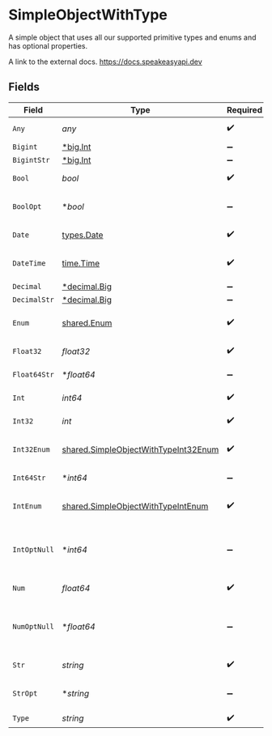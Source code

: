 # SimpleObjectWithType

A simple object that uses all our supported primitive types and enums and has optional properties.

A link to the external docs.
<https://docs.speakeasyapi.dev>


## Fields

| Field                                                                                               | Type                                                                                                | Required                                                                                            | Description                                                                                         | Example                                                                                             |
| --------------------------------------------------------------------------------------------------- | --------------------------------------------------------------------------------------------------- | --------------------------------------------------------------------------------------------------- | --------------------------------------------------------------------------------------------------- | --------------------------------------------------------------------------------------------------- |
| `Any`                                                                                               | *any*                                                                                               | :heavy_check_mark:                                                                                  | An any property.                                                                                    | any                                                                                                 |
| `Bigint`                                                                                            | [*big.Int](https://pkg.go.dev/math/big#Int)                                                         | :heavy_minus_sign:                                                                                  | N/A                                                                                                 | 8821239038968084                                                                                    |
| `BigintStr`                                                                                         | [*big.Int](https://pkg.go.dev/math/big#Int)                                                         | :heavy_minus_sign:                                                                                  | N/A                                                                                                 | 9223372036854775808                                                                                 |
| `Bool`                                                                                              | *bool*                                                                                              | :heavy_check_mark:                                                                                  | A boolean property.                                                                                 | true                                                                                                |
| `BoolOpt`                                                                                           | **bool*                                                                                             | :heavy_minus_sign:                                                                                  | An optional boolean property.                                                                       | true                                                                                                |
| `Date`                                                                                              | [types.Date](../../../types/date.md)                                                                | :heavy_check_mark:                                                                                  | A date property.                                                                                    | 2020-01-01                                                                                          |
| `DateTime`                                                                                          | [time.Time](https://pkg.go.dev/time#Time)                                                           | :heavy_check_mark:                                                                                  | A date-time property.                                                                               | 2020-01-01T00:00:00.001Z                                                                            |
| `Decimal`                                                                                           | [*decimal.Big](https://pkg.go.dev/github.com/ericlagergren/decimal#Big)                             | :heavy_minus_sign:                                                                                  | N/A                                                                                                 | 3.141592653589793                                                                                   |
| `DecimalStr`                                                                                        | [*decimal.Big](https://pkg.go.dev/github.com/ericlagergren/decimal#Big)                             | :heavy_minus_sign:                                                                                  | N/A                                                                                                 | 3.14159265358979344719667586                                                                        |
| `Enum`                                                                                              | [shared.Enum](../../../pkg/models/shared/enum.md)                                                   | :heavy_check_mark:                                                                                  | A string based enum                                                                                 | one                                                                                                 |
| `Float32`                                                                                           | *float32*                                                                                           | :heavy_check_mark:                                                                                  | A float32 property.                                                                                 | 1.1                                                                                                 |
| `Float64Str`                                                                                        | **float64*                                                                                          | :heavy_minus_sign:                                                                                  | A float64 string                                                                                    | 1.1                                                                                                 |
| `Int`                                                                                               | *int64*                                                                                             | :heavy_check_mark:                                                                                  | An integer property.                                                                                | 1                                                                                                   |
| `Int32`                                                                                             | *int*                                                                                               | :heavy_check_mark:                                                                                  | An int32 property.                                                                                  | 1                                                                                                   |
| `Int32Enum`                                                                                         | [shared.SimpleObjectWithTypeInt32Enum](../../../pkg/models/shared/simpleobjectwithtypeint32enum.md) | :heavy_check_mark:                                                                                  | An int32 enum property.                                                                             | 55                                                                                                  |
| `Int64Str`                                                                                          | **int64*                                                                                            | :heavy_minus_sign:                                                                                  | An int64 string                                                                                     | 100                                                                                                 |
| `IntEnum`                                                                                           | [shared.SimpleObjectWithTypeIntEnum](../../../pkg/models/shared/simpleobjectwithtypeintenum.md)     | :heavy_check_mark:                                                                                  | An integer enum property.                                                                           | 2                                                                                                   |
| `IntOptNull`                                                                                        | **int64*                                                                                            | :heavy_minus_sign:                                                                                  | An optional integer property will be null for tests.                                                |                                                                                                     |
| `Num`                                                                                               | *float64*                                                                                           | :heavy_check_mark:                                                                                  | A number property.                                                                                  | 1.1                                                                                                 |
| `NumOptNull`                                                                                        | **float64*                                                                                          | :heavy_minus_sign:                                                                                  | An optional number property will be null for tests.                                                 |                                                                                                     |
| `Str`                                                                                               | *string*                                                                                            | :heavy_check_mark:                                                                                  | A string property.                                                                                  | test                                                                                                |
| `StrOpt`                                                                                            | **string*                                                                                           | :heavy_minus_sign:                                                                                  | An optional string property.                                                                        | testOptional                                                                                        |
| `Type`                                                                                              | *string*                                                                                            | :heavy_check_mark:                                                                                  | N/A                                                                                                 |                                                                                                     |